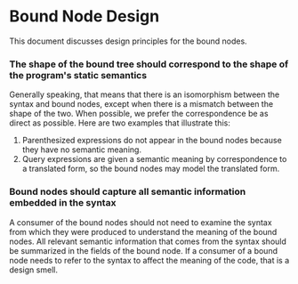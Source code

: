﻿Bound Node Design
=================

This document discusses design principles for the bound nodes.

### The shape of the bound tree should correspond to the shape of the program's static semantics

Generally speaking, that means that there is an isomorphism between the syntax and bound nodes, except when there is a mismatch between the shape of the two.  When possible, we prefer the correspondence be as direct as possible.  Here are two examples that illustrate this:
1. Parenthesized expressions do not appear in the bound nodes because they have no semantic meaning.
2. Query expressions are given a semantic meaning by correspondence to a translated form, so the bound nodes may model the translated form.

### Bound nodes should capture all semantic information embedded in the syntax

A consumer of the bound nodes should not need to examine the syntax from which they were produced to understand the meaning of the bound nodes.  All relevant semantic information that comes from the syntax should be summarized in the fields of the bound node.  If a consumer of a bound node needs to refer to the syntax to affect the meaning of the code, that is a design smell.

